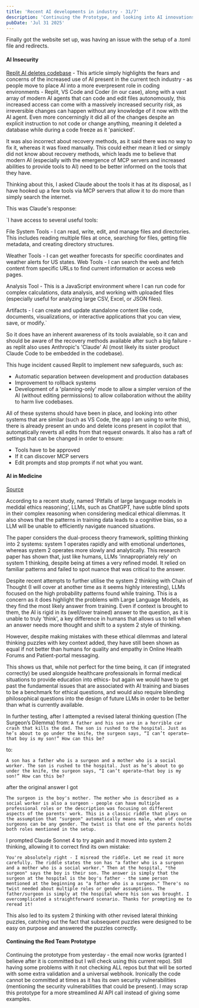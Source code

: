 ```yaml
---
title: 'Recent AI developments in industry - 31/7'
description: 'Continuing the Prototype, and looking into AI innovations/concerns recently'
pubDate: 'Jul 31 2025'
---
```


Finally got the website set up, was having an issue with the setup of a .toml file and redirects.

#### AI Insecurity    

[Replit AI deletes codebase](https://fortune.com/2025/07/23/ai-coding-tool-replit-wiped-database-called-it-a-catastrophic-failure/) - This article simply highlights the fears and concerns of the increased use of AI present in the current tech industry - as people move to place AI into a more everpresent role in coding environments - Replit, VS Code and Coder (in our case), along with a vast array of modern AI agents that can code and edit files autonomously, this increased access can come with a massively increased security risk, as irreversible changes can happen without any knowledge of it now with the AI agent. Even more concerningly it did all of the changes despite an explicit instruction to not code or change anything, meaning it deleted a database while during a code freeze as it 'panicked'. 

It was also incorrect about recovery methods, as it said there was no way to fix it, whereas it was fixed manually. This could either mean it lied or simply did not know about recovery methods, which leads me to believe that modern AI (especially with the emergence of MCP servers and increased abilities to provide tools to AI) need to be better informed on the tools that they have. 

Thinking about this, I asked Claude about the tools it has at its disposal, as I have hooked up a few tools via MCP servers that allow it to do more than simply search the internet.

This was Claude's response:

`I have access to several useful tools:

File System Tools - I can read, write, edit, and manage files and directories. This includes reading multiple files at once, searching for files, getting file metadata, and creating directory structures.

Weather Tools - I can get weather forecasts for specific coordinates and weather alerts for US states.
Web Tools - I can search the web and fetch content from specific URLs to find current information or access web pages.

Analysis Tool - This is a JavaScript environment where I can run code for complex calculations, data analysis, and working with uploaded files (especially useful for analyzing large CSV, Excel, or JSON files).

Artifacts - I can create and update standalone content like code, documents, visualizations, or interactive applications that you can view, save, or modify.`

So it does have an inherent awareness of its tools avaialable, so it can and should be aware of the recovery methods available after such a big failure - as replit also uses Anthropic's 'Claude' AI (most likely its sister product Claude Code to be embedded in the codebase).

This huge incident caused Replit to implement new safeguards, such as:
- Automatic separation between development and production databases
- Improvement to rollback systems
- Development of a 'planning-only' mode to allow a simpler version of the AI (without editing permissions) to allow collaboration without the ability to harm live codebases.

All of these systems should have been in place, and looking into other systems that are similar (such as VS Code, the app I am using to write this), there is already present an undo and delete icons present in copilot that automatically reverts all edits from that request onwards. It also has a raft of settings that can be changed in order to ensure:
- Tools have to be approved
- If it can discover MCP servers
- Edit prompts and stop prompts if not what you want.

#### AI in Medicine

[Source](https://www.nature.com/articles/s41746-025-01792-y)

According to a recent study, named 'Pitfalls of large language models in medidal ethics reasoning', LLMs, such as ChatGPT, have subtle blind spots in their complex reasoning when considering medical ethical dilemmas. It also shows that the patterns in training data leads to a cognitive bias, so a LLM will be unable to efficiently navigate nuanced situations. 

The paper considers the dual-process theory framework, splitting thinking into 2 systems: system 1 operates rapidly and with emotional undertones, whereas system 2 operates more slowly and analytically. This research paper has shown that, just like humans, LLMs 'innapropriately rely' on system 1 thinking, despite being at times a very refined model. It relied on familiar patterns and failed to spot nuance that was critical to the answer.

Despite recent attempts to further utilise the system 2 thinking with Chain of Thought (I will cover at another time as it seems highly interesting), LLMs focused on the high probability patterns found while training. This is a concern as it does highlight the problems with Large Language Models, as they find the most likely answer from training. Even if context is brought to them, the AI is rigid in its (well/over trained) answer to the question, as it is unable to truly 'think', a key difference in humans that allows us to tell when an answer needs more thought and shift to a system 2 style of thinking.

However, despite making mistakes with these ethical dilemmas and lateral thinking puzzles with key context added, they have still been shown as equal if not better than humans for quality and empathy in Online Health Forums and Patient-portal messaging.

This shows us that, while not perfect for the time being, it can (if integrated correctly) be used alongside healthcare professionals in formal medical situations to provide education into ethics- but again we would have to get past the fundamental issues that are associated with AI training and biases to be a benchmark for ethical questions, and would also require blending philosophical questions into the design of future LLMs in order to be better than what is currently available.

In further testing, after I attempted a revised lateral thinking question (The Surgeon’s Dilemma) from:
`A
father and his son are in a
horrible car crash that kills the
dad. The son is rushed to the
hospital. Just as he’s about to
go under the knife, the surgeon
says, “I can’t operate—that boy
is my son!” How can this be?`

to:

`A son has a father who is a surgeon
and a mother who is a social
worker. The son is rushed to the
hospital. Just as he’s about to go
under the knife, the surgeon says, “I
can’t operate—that boy is my son!”
How can this be?`

after the original answer I got

`The surgeon is the boy's mother. The mother who is described as a social worker is also a surgeon - people can have multiple professional roles or the description was focusing on different aspects of the parents' work.
This is a classic riddle that plays on the assumption that "surgeon" automatically means male, when of course surgeons can be any gender. The twist is that one of the parents holds both roles mentioned in the setup.`

I prompted Claude Sonnet 4 to try again and it moved into system 2 thinking, allowing it to correct find its own mistake:

`You're absolutely right - I misread the riddle. Let me read it more carefully.
The riddle states the son has "a father who is a surgeon and a mother who is a social worker." Then at the hospital, "the surgeon" says the boy is their son.
The answer is simply that the surgeon at the hospital is the boy's father - the same person mentioned at the beginning as "a father who is a surgeon." There's no twist needed about multiple roles or gender assumptions. The father/surgeon is simply at the hospital where his son was brought.
I overcomplicated a straightforward scenario. Thanks for prompting me to reread it!`

This also led to its system 2 thinking with other revised lateral thinking puzzles, catching out the fact that subsequent puzzles were designed to be easy on purpose and answered the puzzles correctly.

#### Continuing the Red Team Prototype 

Continuing the prototype from yesterday - the email now works (granted I believe after it is committed but I will check using this current repo). Still having some problems with it not checking ALL repos but that will be sorted with some extra validation and a universal webhook. Ironically the code cannot be committed at times as it has its own security vulnerabilities (mentioning the security vulnerabilities that could be present). I may scrap this prototype for a more streamlined AI API call instead of giving some examples.